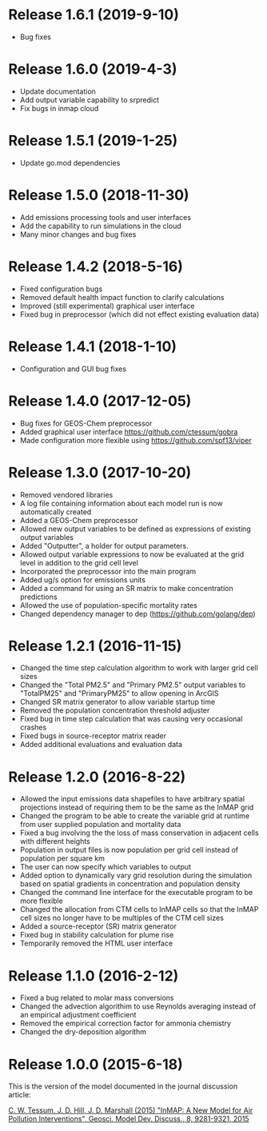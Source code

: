 # Release 1.6.1 (2019-9-10)
* Bug fixes

# Release 1.6.0 (2019-4-3)
* Update documentation
* Add output variable capability to srpredict
* Fix bugs in inmap cloud

# Release 1.5.1 (2019-1-25)
* Update go.mod dependencies

# Release 1.5.0 (2018-11-30)
* Add emissions processing tools and user interfaces
* Add the capability to run simulations in the cloud
* Many minor changes and bug fixes

# Release 1.4.2 (2018-5-16)
* Fixed configuration bugs
* Removed default health impact function to clarify calculations
* Improved (still experimental) graphical user interface
* Fixed bug in preprocessor (which did not effect existing evaluation data)

# Release 1.4.1 (2018-1-10)
* Configuration and GUI bug fixes

# Release 1.4.0 (2017-12-05)
* Bug fixes for GEOS-Chem preprocessor
* Added graphical user interface https://github.com/ctessum/gobra
* Made configuration more flexible using https://github.com/spf13/viper

# Release 1.3.0 (2017-10-20)
* Removed vendored libraries
* A log file containing information about each model run is now automatically created
* Added a GEOS-Chem preprocessor
* Allowed new output variables to be defined as expressions of existing output variables
* Added "Outputter", a holder for output parameters.
* Allowed output variable expressions to now be evaluated at the grid level in addition to the grid cell level
* Incorporated the preprocessor into the main program
* Added ug/s option for emissions units
* Added a command for using an SR matrix to make concentration predictions
* Allowed the use of population-specific mortality rates
* Changed dependency manager to dep (https://github.com/golang/dep)

# Release 1.2.1 (2016-11-15)
* Changed the time step calculation algorithm to work with larger grid cell sizes
* Changed the "Total PM2.5" and "Primary PM2.5" output variables to "TotalPM25" and "PrimaryPM25" to allow opening in ArcGIS
* Changed SR matrix generator to allow variable startup time
* Removed the population concentration threshold adjuster
* Fixed bug in time step calculation that was causing very occasional crashes
* Fixed bugs in source-receptor matrix reader
* Added additional evaluations and evaluation data

# Release 1.2.0 (2016-8-22)
* Allowed the input emissions data shapefiles to have arbitrary spatial projections instead of requiring them to be the same as the InMAP grid
* Changed the program to be able to create the variable grid at runtime from user supplied population and mortality data
* Fixed a bug involving the the loss of mass conservation in adjacent cells with different heights
* Population in output files is now population per grid cell instead of population per square km
* The user can now specify which variables to output
* Added option to dynamically vary grid resolution during the simulation based on spatial gradients in concentration and population density
* Changed the command line interface for the executable program to be more flexible
* Changed the allocation from CTM cells to InMAP cells so that the InMAP cell sizes no longer have to be multiples of the CTM cell sizes
* Added a source-receptor (SR) matrix generator
* Fixed bug in stability calculation for plume rise
* Temporarily removed the HTML user interface

# Release 1.1.0 (2016-2-12)
* Fixed a bug related to molar mass conversions
* Changed the advection algorithim to use Reynolds averaging instead of an empirical adjustment coefficient
* Removed the empirical correction factor for ammonia chemistry
* Changed the dry-deposition algorithm

# Release 1.0.0 (2015-6-18)
This is the version of the model documented in the journal discussion article:

[C. W. Tessum, J. D. Hill, J. D. Marshall (2015) "InMAP: A New Model for Air Pollution Interventions", Geosci. Model Dev. Discuss., 8, 9281-9321, 2015](http://www.geosci-model-dev-discuss.net/8/9281/2015/gmdd-8-9281-2015.html)
